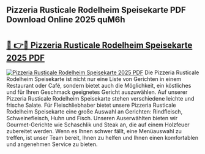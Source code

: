 ## Pizzeria Rusticale Rodelheim Speisekarte PDF Download Online 2025 quM6h

# <h2><a href="http://gca09jc.nevu.top/?p=Pizzeria+Rusticale+Rodelheim+Speisekarte">🔗 👉🔴 Pizzeria Rusticale Rodelheim Speisekarte 2025 PDF</a></h2>

[![Pizzeria Rusticale Rodelheim Speisekarte 2025 PDF](https://i.imgur.com/dBaPXMq.png)](http://gca09jc.nevu.top/?p=Pizzeria+Rusticale+Rodelheim+Speisekarte)
Die Pizzeria Rusticale Rodelheim Speisekarte ist nicht nur eine Liste von Gerichten in einem Restaurant oder Café, sondern bietet auch die Möglichkeit, ein köstliches und für Ihren Geschmack geeignetes Gericht auszuwählen. Auf unserer Pizzeria Rusticale Rodelheim Speisekarte stehen verschiedene leichte und frische Salate. Für Fleischliebhaber bietet unsere Pizzeria Rusticale Rodelheim Speisekarte eine große Auswahl an Gerichten: Rindfleisch, Schweinefleisch, Huhn und Fisch. Unseren Auserwählten bieten wir Gourmet-Gerichte wie Schaschlik und Steak an, die auf einem Holzfeuer zubereitet werden. Wenn es Ihnen schwer fällt, eine Menüauswahl zu treffen, ist unser Team bereit, Ihnen zu helfen und Ihnen einen komfortablen und angenehmen Service zu bieten.
